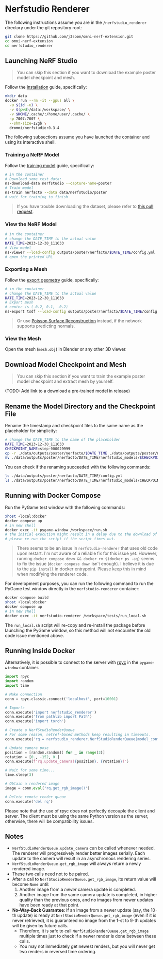 # Nerfstudio Renderer

The following instructions assume you are in the `/nerfstudio_renderer` directory under the git repository root:

```sh
git clone https://github.com/j3soon/omni-nerf-extension.git
cd omni-nerf-extension
cd nerfstudio_renderer
```

## Launching NeRF Studio

> You can skip this section if you want to download the example poster model checkpoint and mesh.

Follow the [installation](https://docs.nerf.studio/quickstart/installation.html#use-docker-image) guide, specifically:

```sh
mkdir data
docker run --rm -it --gpus all \
  -u $(id -u) \
  -v $(pwd)/data:/workspace/ \
  -v $HOME/.cache/:/home/user/.cache/ \
  -p 7007:7007 \
  --shm-size=12gb \
  dromni/nerfstudio:0.3.4
```

The following subsections assume you have launched the container and using its interactive shell.

### Training a NeRF Model

Follow the [training model](https://docs.nerf.studio/quickstart/first_nerf.html) guide, specifically:

```sh
# in the container
# Download some test data:
ns-download-data nerfstudio --capture-name=poster
# Train model
ns-train nerfacto --data data/nerfstudio/poster
# wait for training to finish
```

> If you have trouble downloading the dataset, please refer to [this pull request](https://github.com/nerfstudio-project/nerfstudio/pull/3045).

### View the NeRF Model

```sh
# in the container
# change the DATE_TIME to the actual value
DATE_TIME=2023-12-30_111633
# View model
ns-viewer --load-config outputs/poster/nerfacto/$DATE_TIME/config.yml
# open the printed URL
```

### Exporting a Mesh

Follow the [export geometry](https://docs.nerf.studio/quickstart/export_geometry.html) guide, specifically:

```sh
# in the container
# change the DATE_TIME to the actual value
DATE_TIME=2023-12-30_111633
# Export mesh
# center is (-0.2, 0.1, -0.2)
ns-export tsdf --load-config outputs/poster/nerfacto/$DATE_TIME/config.yml --output-dir exports/mesh/ --target-num-faces 50000 --num-pixels-per-side 2048 --use-bounding-box True --bounding-box-min -0.55 -0.25 -0.55 --bounding-box-max 0.15 0.45 0.15
```

> Or use [Poisson Surface Reconstruction](https://docs.nerf.studio/quickstart/export_geometry.html#poisson-surface-reconstruction) instead, if the network supports predicting normals.

### View the Mesh

Open the mesh (`mesh.obj`) in Blender or any other 3D viewer.

## Download Model Checkpoint and Mesh

> You can skip this section if you want to train the example poster model checkpoint and extract mesh by yourself.

(TODO: Add link to a download a pre-trained model in release)

## Rename the Model Directory and the Checkpoint File

Rename the timestamp and checkpoint files to the same name as the placeholder for simplicity:

```sh
# change the DATE_TIME to the name of the placeholder
DATE_TIME=2023-12-30_111633
CHECKPOINT_NAME=step-000029999
cp -r ./data/outputs/poster/nerfacto/$DATE_TIME ./data/outputs/poster/nerfacto/DATE_TIME
mv ./data/outputs/poster/nerfacto/DATE_TIME/nerfstudio_models/$CHECKPOINT_NAME.ckpt ./data/outputs/poster/nerfacto/DATE_TIME/nerfstudio_models/CHECKPOINT_NAME.ckpt
```

You can check if the renaming succeeded with the following commands:

```sh
ls ./data/outputs/poster/nerfacto/DATE_TIME/config.yml
ls ./data/outputs/poster/nerfacto/DATE_TIME/nerfstudio_models/CHECKPOINT_NAME.ckpt
```

## Running with Docker Compose

Run the PyGame test window with the following commands:

```sh
xhost +local:docker
docker compose up
# in new shell
docker exec -it pygame-window /workspace/run.sh
# the initial execution might result in a delay due to the download of the pre-trained torch model.
# please re-run the script if the script times out.
```

> There seems to be an issue in `nerfstudio-renderer` that uses old code
> upon restart. I'm not aware of a reliable fix for this issue yet.
> However, running `docker compose down && docker rm $(docker ps -aq)`
> seems to fix the issue (`docker compose down` isn't enough). I believe
it is due to the `pip install` in docker entrypoint. Please keep this in
> mind when modifying the renderer code.

For development purposes, you can run the following command to run the
PyGame test window directly in the `nerfstudio-renderer` container:

```sh
docker compose build
xhost +local:docker
docker compose up
# in new shell
docker exec -it nerfstudio-renderer /workspace/tests/run_local.sh
```

The `run_local.sh` script will re-copy and re-install the package
before launching the PyGame window, so this method will not encounter
the old code issue mentioned above.

## Running Inside Docker

Alternatively, it is possible to connect to the server with [rpyc](https://github.com/tomerfiliba-org/rpyc) in the `pygame-window` container.

```python
import rpyc
import random
import time

# Make connection
conn = rpyc.classic.connect('localhost', port=10001)

# Imports
conn.execute('import nerfstudio_renderer')
conn.execute('from pathlib import Path')
conn.execute('import torch')

# Create a NerfStudioRenderQueue
# For some reason, netref-based methods keep resulting in timeouts.
conn.execute('rq = nerfstudio_renderer.NerfStudioRenderQueue(model_config_path=Path("/workspace/outputs/poster/nerfacto/DATE_TIME/config.yml"), checkpoint_path="/workspace/outputs/poster/nerfacto/DATE_TIME/nerfstudio_models/CHECKPOINT_NAME.ckpt", device=torch.device("cuda"))')

# Update camera pose
position = [random.random() for _ in range(3)]
rotation = [0., -152, 0.]
conn.execute(f'rq.update_camera({position}, {rotation})')

# Wait for some time...
time.sleep(3)

# Obtain a rendered image
image = conn.eval('rq.get_rgb_image()')

# Delete remote render queue
conn.execute('del rq')
```

Please note that the use of rpyc does not perfectly decouple the client and server. The client must be using the same Python version as the server, otherwise, there will be compatibility issues.

## Notes

- `NerfStudioRenderQueue.update_camera` can be called whenever needed. The renderer will progressively render better images serially. Each update to the camera will result in an asynchronous rendering series.
- `NerfStudioRenderQueue.get_rgb_image` will always return a newly rendered image.
- These two calls need not to be paired.
- After a call to `NerfStudioRenderQueue.get_rgb_image`, its return value will become `None` until:
  1. Another image from a *newer* camera update is completed.
  2. Another image from the same camera update is completed, in higher quality than the previous ones, and no images from newer updates have been ready at that point.
- **No-Way-Back Guarantee**: If an image from a newer update (say, the 10-th update) is ready at `NerfStudioRenderQueue.get_rgb_image` (even if it is never retrieved), it is guaranteed no image from the 1-st to 9-th updates will be given by future calls.
  - Therefore, it is safe to call `NerfStudioRenderQueue.get_rgb_image` multiple times just to check if a newer render is done between these calls.
  - You may not immediately get newest renders, but you will never get two renders in reversed time ordering.
